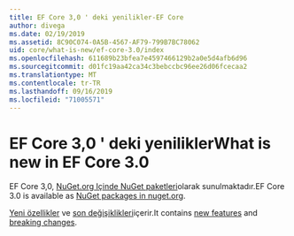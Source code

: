 ```yaml
---
title: EF Core 3,0 ' deki yenilikler-EF Core
author: divega
ms.date: 02/19/2019
ms.assetid: 8C90C074-0A5B-4567-AF79-799B7BC78062
uid: core/what-is-new/ef-core-3.0/index
ms.openlocfilehash: 611689b23bfea7e4597466129b2a0e5d4afb6d96
ms.sourcegitcommit: d01fc19aa42ca34c3bebccbc96ee26d06fcecaa2
ms.translationtype: MT
ms.contentlocale: tr-TR
ms.lasthandoff: 09/16/2019
ms.locfileid: "71005571"
---
```

# <a name="what-is-new-in-ef-core-30"></a><span data-ttu-id="00bf1-102">EF Core 3,0 ' deki yenilikler</span><span class="sxs-lookup"><span data-stu-id="00bf1-102">What is new in EF Core 3.0</span></span>

<span data-ttu-id="00bf1-103">EF Core 3,0, [NuGet.org Içinde NuGet paketleri](https://www.nuget.org/packages/Microsoft.EntityFrameworkCore/)olarak sunulmaktadır.</span><span class="sxs-lookup"><span data-stu-id="00bf1-103">EF Core 3.0 is available as [NuGet packages in nuget.org](https://www.nuget.org/packages/Microsoft.EntityFrameworkCore/).</span></span> 

<span data-ttu-id="00bf1-104">[Yeni özellikler](xref:core/what-is-new/ef-core-3.0/features) ve [son değişiklikleri](xref:core/what-is-new/ef-core-3.0/breaking-changes)içerir.</span><span class="sxs-lookup"><span data-stu-id="00bf1-104">It contains [new features](xref:core/what-is-new/ef-core-3.0/features) and [breaking changes](xref:core/what-is-new/ef-core-3.0/breaking-changes).</span></span> 

